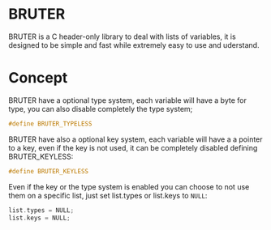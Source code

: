 
# BRUTER

  BRUTER is a C header-only library to deal with lists of variables, it is designed to be simple and fast while extremely easy to use and uderstand.

# Concept

  BRUTER have a optional type system, each variable will have a byte for type, you can also disable completely the type system;
  ```c
  #define BRUTER_TYPELESS
  ```

  BRUTER have also a optional key system, each variable will have a a pointer to a key, even if the key is not used, it can be completely disabled defining BRUTER_KEYLESS:
  ```c
  #define BRUTER_KEYLESS
  ```

  Even if the key or the type system is enabled you can choose to not use them on a specific list, just set list.types or list.keys to `NULL`:
  ```c
  list.types = NULL;
  list.keys = NULL;
  ```
